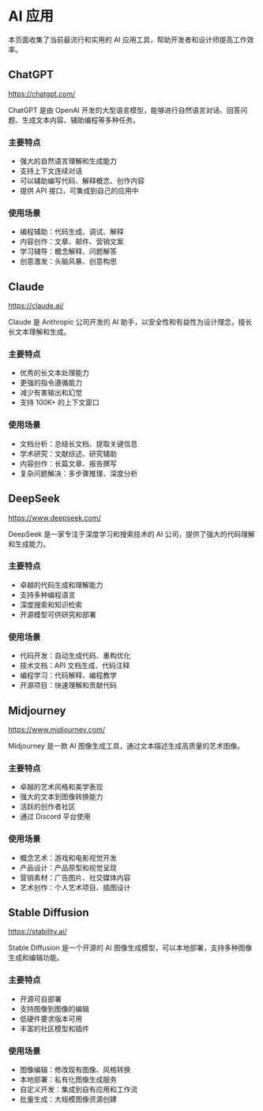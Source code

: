 # AI 应用

本页面收集了当前最流行和实用的 AI 应用工具，帮助开发者和设计师提高工作效率。

## ChatGPT

https://chatgpt.com/

ChatGPT 是由 OpenAI 开发的大型语言模型，能够进行自然语言对话、回答问题、生成文本内容、辅助编程等多种任务。

### 主要特点

- 强大的自然语言理解和生成能力
- 支持上下文连续对话
- 可以辅助编写代码、解释概念、创作内容
- 提供 API 接口，可集成到自己的应用中

### 使用场景

- 编程辅助：代码生成、调试、解释
- 内容创作：文章、邮件、营销文案
- 学习辅导：概念解释、问题解答
- 创意激发：头脑风暴、创意构思

## Claude

https://claude.ai/

Claude 是 Anthropic 公司开发的 AI 助手，以安全性和有益性为设计理念，擅长长文本理解和生成。

### 主要特点

- 优秀的长文本处理能力
- 更强的指令遵循能力
- 减少有害输出和幻觉
- 支持 100K+ 的上下文窗口

### 使用场景

- 文档分析：总结长文档、提取关键信息
- 学术研究：文献综述、研究辅助
- 内容创作：长篇文章、报告撰写
- 复杂问题解决：多步骤推理、深度分析

## DeepSeek

https://www.deepseek.com/

DeepSeek 是一家专注于深度学习和搜索技术的 AI 公司，提供了强大的代码理解和生成能力。

### 主要特点

- 卓越的代码生成和理解能力
- 支持多种编程语言
- 深度搜索和知识检索
- 开源模型可供研究和部署

### 使用场景

- 代码开发：自动生成代码、重构优化
- 技术文档：API 文档生成、代码注释
- 编程学习：代码解释、编程教学
- 开源项目：快速理解和贡献代码

## Midjourney

https://www.midjourney.com/

Midjourney 是一款 AI 图像生成工具，通过文本描述生成高质量的艺术图像。

### 主要特点

- 卓越的艺术风格和美学表现
- 强大的文本到图像转换能力
- 活跃的创作者社区
- 通过 Discord 平台使用

### 使用场景

- 概念艺术：游戏和电影视觉开发
- 产品设计：产品原型和视觉呈现
- 营销素材：广告图片、社交媒体内容
- 艺术创作：个人艺术项目、插图设计

## Stable Diffusion

https://stability.ai/

Stable Diffusion 是一个开源的 AI 图像生成模型，可以本地部署，支持多种图像生成和编辑功能。

### 主要特点

- 开源可自部署
- 支持图像到图像的编辑
- 低硬件要求版本可用
- 丰富的社区模型和插件

### 使用场景

- 图像编辑：修改现有图像、风格转换
- 本地部署：私有化图像生成服务
- 自定义开发：集成到自有应用和工作流
- 批量生成：大规模图像资源创建
